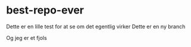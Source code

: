 # best-repo-ever
Dette er en lille test for at se om det egentlig virker
Dette er en ny branch

Og jeg er et fjols
